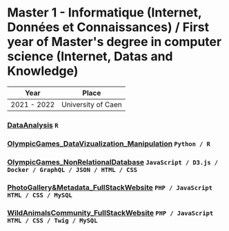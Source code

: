 # Master 1 - Informatique (Internet, Données et Connaissances) / First year of Master's degree in computer science (Internet, Datas and Knowledge)

| Year        | Place              |
| ----------- | ------------------ |
| 2021 - 2022 | University of Caen |

### [DataAnalysis](/master1/DataAnalysis) `R`

### [OlympicGames_DataVizualization_Manipulation](/master1/OlympicGames_DataVizualization_Manipulation) `Python / R`

### [OlympicGames_NonRelationalDatabase](/master1/OlympicGames_NonRelationalDatabase) `JavaScript / D3.js / Docker / GraphQL / JSON / HTML / CSS`

### [PhotoGallery&Metadata_FullStackWebsite](/master1/PhotoGallery&Metadata_FullStackWebsite) `PHP / JavaScript HTML / CSS / MySQL`

### [WildAnimalsCommunity_FullStackWebsite](/master1/WildAnimalsCommunity_FullStackWebsite) `PHP / JavaScript HTML / CSS / Twig / MySQL`
